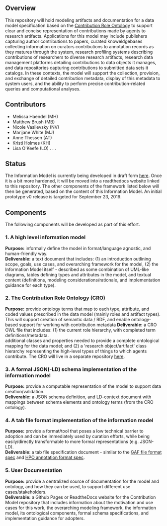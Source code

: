 ## Overview
This repository will hold modeling artifacts and documentation for a data model specification based on the [Contribution Role Ontology](https://github.com/data2health/contributor-role-ontology) to support clear and concise representation of contributions made by agents to research artifacts. Applications for this model may include publishers capturing author contributions to papers, curated knoweldgebases collecting information on curators contributions to annotation records as they matures through the system, research profiling systems describing contributions of researchers to diverse research artifacts, research data management platforms detailing contributions to data objects it manages, and data repositories capturing contributions to submitted data sets it catalogs. In these contexts, the model will support the collection, provision, and exchange of detailed contribution metadata, display of this metadata to system users, and the ability to perform precise contribution-related queries and computational analyses.

## Contributors
- Melissa Haendel (MH)
- Matthew Brush (MB)
- Nicole Vasilevsky (NV)
- Marijane White (MJ)
- Anne Thessen (AT)
- Kristi Holmes (KH)
- Lisa O'Keefe (LO)
. . .
  
## Status
The Information Model is currently being developed in draft form [here](https://docs.google.com/document/d/1jMISwIFNj38AUfNZZbT_Osq7vrkmqZYsJ4ubmqEbOa8/edit). Once it is a bit more hardened, it will be moved into a readthedocs website linked to this repository. The other components of the framework listed below will then be generated, based on the content of this Information Model. An initial prototype v0 release is targeted for September 23, 2019.

## Components 
The following components will be developed as part of this effort.  

### 1. A high level information model
**Purpose:** informally define the model in format/language agnostic, and human-friendly way.  
**Deliverable:** a text document that includes: (1) an introduction outlining scope, goals, use cases, and overarching framework for the model, (2) the Information Model itself - described as some combination of UML-like diagrams, tables defining types and attributes in the model, and textual content (definitions, modeling considerations/rationale, and implementation guidance for each type).

### 2. The Contribution Role Ontology (CRO)
**Purpose:** provide ontology terms that map to each type, attribute, and coded values prescribed in the data model (mainly roles and artifact types). This will support creation of semantic data / RDF, and enable ontology-based support for working with contribution metadata
**Deliverable:** a CRO OWL file that includes: (1) the current role hierarchy, with completed term definitions/metadata.  
additional classes and properties needed to provide a complete ontological mapping for the data model; and (2) 
a 'research object/artifact' class hierarchy representing the high-level types of things to which agents contribute. The CRO will live in a separate repository [here](https://github.com/data2health/contributor-role-ontology).

### 3. A formal JSON(-LD) schema implementation of the information model
**Purpose:** provide a computable representation of the model to support data creation/validation.  
**Deliverable:** a JSON schema definition, and LD-context document with mappings between schema elements and ontology terms (from the CRO ontology).

### 4. A tab file format implementation of the information model
**Purpose:** provide a format/tool that poses a low technical barrier to adoption and  can be immediately used by curation efforts, while being easily/directly transformable to more formal representations (e.g. JSON-LD).  
**Deliverable**: a tab file specification document - similar to the [GAF file format spec](http://geneontology.org/docs/go-annotation-file-gaf-format-2.0/) and [HPO annotation format spec](https://hpo-annotation-qc.readthedocs.io/en/latest/annotationFormat.html).

### 5. User Documentation
**Purpose:** provide a centralized source of documentation for the model and ontology, and how they can be used, to support different use cases/stakeholders.  
**Deliverable:** a Github Pages or ReadtheDocs website for the Contribution Model repository that includes information about the motivation and use cases for this work, the overarching modeling framework, the information model, its ontological components, formal schema specifications, and implementation guidance for adopters.
